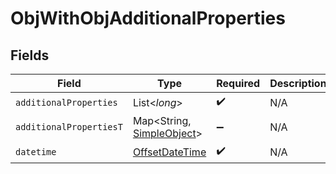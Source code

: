 # ObjWithObjAdditionalProperties


## Fields

| Field                                                                                     | Type                                                                                      | Required                                                                                  | Description                                                                               |
| ----------------------------------------------------------------------------------------- | ----------------------------------------------------------------------------------------- | ----------------------------------------------------------------------------------------- | ----------------------------------------------------------------------------------------- |
| `additionalProperties`                                                                    | List\<*long*>                                                                             | :heavy_check_mark:                                                                        | N/A                                                                                       |
| `additionalPropertiesT`                                                                   | Map\<String, [SimpleObject](../../models/shared/SimpleObject.md)>                         | :heavy_minus_sign:                                                                        | N/A                                                                                       |
| `datetime`                                                                                | [OffsetDateTime](https://docs.oracle.com/javase/8/docs/api/java/time/OffsetDateTime.html) | :heavy_check_mark:                                                                        | N/A                                                                                       |